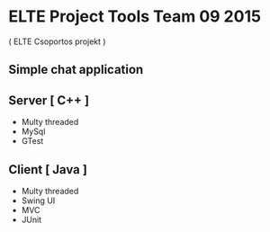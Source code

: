 # ELTE Project Tools Team 09 2015
( ELTE Csoportos projekt )
## Simple chat application

## Server [ C++ ]
- Multy threaded 
- MySql
- GTest

## Client [ Java ]
- Multy threaded
- Swing UI
- MVC
- JUnit

